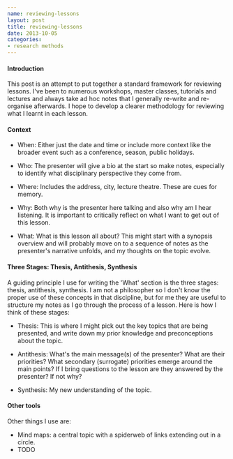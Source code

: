 ```yaml
---
name: reviewing-lessons
layout: post
title: reviewing-lessons
date: 2013-10-05
categories:
- research methods
---
```


#### Introduction
This post is an attempt to put together a standard framework for reviewing lessons.  I've been to numerous workshops, master classes, tutorials and lectures and always take ad hoc notes that I generally re-write and re-organise afterwards.  I hope to develop a clearer methodology for reviewing what I learnt in each lesson.

#### Context

- When:
Either just the date and time or include more context like the broader event such as a conference, season, public holidays.  

- Who:
The presenter will give a bio at the start so make notes, especially to identify what disciplinary perspective they come from.

- Where:
Includes the address, city, lecture theatre.  These are cues for memory.

- Why:
Both why is the presenter here talking and also why am I hear listening.  It is important to critically reflect on what I want to get out of this lesson.

- What:
What is this lesson all about?  This might start with a synopsis overview and will probably move on to a sequence of notes as the presenter's narrative unfolds, and my thoughts on the topic evolve.  

#### Three Stages: Thesis, Antithesis, Synthesis
A guiding principle I use for writing the 'What' section is the three stages: thesis, antithesis, synthesis.  I am not a philosopher so I don't know the proper use of these concepts in that discipline, but for me they are useful to structure my notes as I go through the process of a lesson.  Here is how I think of these stages:

- Thesis: 
This is where I might pick out the key topics that are being presented, and write down my prior knowledge and preconceptions about the topic.

- Antithesis:
What's the main message(s) of the presenter?  What are their priorities?  What secondary (surrogate) priorities emerge around the main points?  If I bring questions to the lesson are they answered by the presenter?  If not why?

- Synthesis:
My new understanding of the topic.  

#### Other tools
Other things I use are:

- Mind maps: a central topic with a spiderweb of links extending out in a circle.
- TODO
